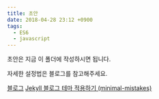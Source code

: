 ```yaml
---
title: 초안
date: 2018-04-28 23:12 +0900
tags:
  - ES6
  - javascript
---
```


초안은 지금 이 폴더에 작성하시면 됩니다.

자세한 설정법은 블로그를 참고해주세요.

[블로그](https://junhobaik.github.io)
[Jekyll 블로그 테마 적용하기 (minimal-mistakes)](https://junhobaik.github.io/jekyll-apply-theme/)
